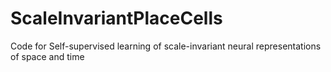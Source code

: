 # ScaleInvariantPlaceCells
Code for Self-supervised learning of scale-invariant neural representations of space and time
